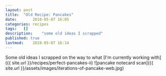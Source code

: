 ```yaml
---
layout: post
title: 	"Old Recipe: Pancakes"
date:		2018-05-07 16:05
categories:	recipes
tags:	[]
description: 	"some old ideas I scrapped"
published: true
lastmod:	2018-05-07 16:14
---
```


Some old ideas I scrapped on the way to what [I'm currently working with]({{ site.url }}/recipes/perfect-pancakes-ii)
![pancake notecard scan]({{ site.url }}/assets/images/iterations-of-pancake-web.jpg)
